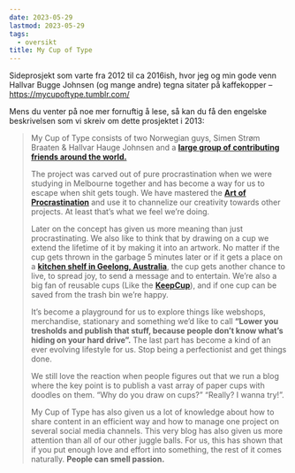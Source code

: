 ```yaml
---
date: 2023-05-29
lastmod: 2023-05-29
tags:
  - oversikt
title: My Cup of Type
---
```

Sideprosjekt som varte fra 2012 til ca 2016ish, hvor jeg og min gode venn Hallvar Bugge Johnsen (og mange andre) tegna sitater på kaffekopper – https://mycupoftype.tumblr.com/

Mens du venter på noe mer fornuftig å lese, så kan du få den engelske beskrivelsen som vi skreiv om dette prosjektet i 2013:

> My Cup of Type consists of two Norwegian guys, Simen Strøm Braaten & Hallvar Hauge Johnsen and a [**large group of contributing friends around the world.**](http://mycupoftype.tumblr.com/post/57834973647/wow-exactly-one-year-ago-to-this-day-we)   
> 
> The project was carved out of pure procrastination when we were studying in Melbourne together and has become a way for us to escape when shit gets tough. We have mastered the **[Art of Procrastination](https://href.li/?http://www.structuredprocrastination.com/)** and use it to channelize our creativity towards other projects. At least that’s what we feel we’re doing. 
> 
> Later on the concept has given us more meaning than just procrastinating. We also like to think that by drawing on a cup we extend the lifetime of it by making it into an artwork. No matter if the cup gets thrown in the garbage 5 minutes later or if it gets a place on a [**kitchen shelf in Geelong, Australia**](http://mycupoftype.tumblr.com/post/32509527170/better-luck-next-year-guys-heres-a-cheer-up), the cup gets another chance to live, to spread joy, to send a message and to entertain. We’re also a big fan of reusable cups (Like the [**KeepCup**](https://href.li/?http://www.keepcup.com/)), and if one cup can be saved from the trash bin we’re happy.
> 
> It’s become a playground for us to explore things like webshops, merchandise, stationary and something we’d like to call **“Lower you tresholds and publish that stuff, because people don’t know what’s hiding on your hard drive”.** The last part has become a kind of an ever evolving lifestyle for us. Stop being a perfectionist and get things done.  
> 
> We still love the reaction when people figures out that we run a blog where the key point is to publish a vast array of paper cups with doodles on them. “Why do you draw on cups?” “Really? I wanna try!”.
> 
> My Cup of Type has also given us a lot of knowledge about how to share content in an efficient way and how to manage one project on several social media channels. This very blog has also given us more attention than all of our other juggle balls. For us, this has shown that if you put enough love and effort into something, the rest of it comes naturally. **People can smell passion.**
